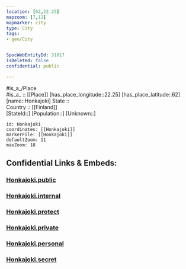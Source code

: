 ```yaml
---
location: [62,22.25] 
mapzoom: [7,12] 
mapmarker: city 
type: City
tags:
- geo/City


SpocWebEntityId: 31017
isDeleted: false
confidential: public

---
```

#is_a_/Place  
#is_a_ :: [[Place]] 
[has_place_longitude::22.25] 
[has_place_latitude::62] 
[name::Honkajoki] 
State ::  
Country :: [[Finland]]  
[StateId::] 
[Population::] 
[Unknown::] 


```leaflet
id: Honkajoki
coordinates: [[Honkajoki]] 
markerFile: [[Honkajoki]] 
defaultZoom: 11 
maxZoom: 18
```


## Confidential Links & Embeds: 

### [Honkajoki.public](/_public/\Earth\Continent\Europe\Europe~North\Finland\Provinces~Finland\Western_Finland\counties~Western_Finland\Satakunta\CityHonkajoki.public.md) 

### [Honkajoki.internal](/_internal/\Earth\Continent\Europe\Europe~North\Finland\Provinces~Finland\Western_Finland\counties~Western_Finland\Satakunta\CityHonkajoki.internal.md) 

### [Honkajoki.protect](/_protect/\Earth\Continent\Europe\Europe~North\Finland\Provinces~Finland\Western_Finland\counties~Western_Finland\Satakunta\CityHonkajoki.protect.md) 

### [Honkajoki.private](/_private/\Earth\Continent\Europe\Europe~North\Finland\Provinces~Finland\Western_Finland\counties~Western_Finland\Satakunta\CityHonkajoki.private.md) 

### [Honkajoki.personal](/_personal/\Earth\Continent\Europe\Europe~North\Finland\Provinces~Finland\Western_Finland\counties~Western_Finland\Satakunta\CityHonkajoki.personal.md) 

### [Honkajoki.secret](/_secret/\Earth\Continent\Europe\Europe~North\Finland\Provinces~Finland\Western_Finland\counties~Western_Finland\Satakunta\CityHonkajoki.secret.md)

